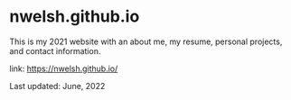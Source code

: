 # nwelsh.github.io
This is my 2021 website with an about me, my resume, personal projects, and contact information. 

link: https://nwelsh.github.io/

Last updated: June, 2022
